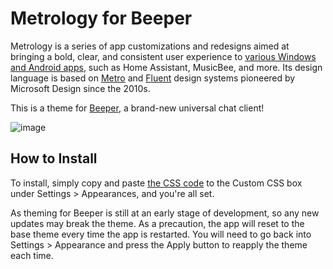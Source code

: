 # Metrology for Beeper

Metrology is a series of app customizations and redesigns aimed at bringing a bold, clear, and consistent user experience to [various Windows and Android apps](https://github.com/Madelena?tab=repositories&q=Metrology), such as Home Assistant, MusicBee, and more. Its design language is based on [Metro](https://en.wikipedia.org/wiki/Metro_(design_language)) and [Fluent](https://www.microsoft.com/design/fluent/) design systems pioneered by Microsoft Design since the 2010s.

This is a theme for [Beeper](https://www.beeper.com/), a brand-new universal chat client!

![image](https://user-images.githubusercontent.com/4341881/184405906-45f67b70-dd0b-4457-8d55-8633cf497abc.png)

## How to Install

To install, simply copy and paste [the CSS code](https://raw.githubusercontent.com/Madelena/Metrology-for-Beeper/main/Metrology-for-Beeper.css) to the Custom CSS box under Settings > Appearances, and you're all set.

As theming for Beeper is still at an early stage of development, so any new updates may break the theme. As a precaution, the app will reset to the base theme every time the app is restarted. You will need to go back into Settings > Appearance and press the Apply button to reapply the theme each time.

